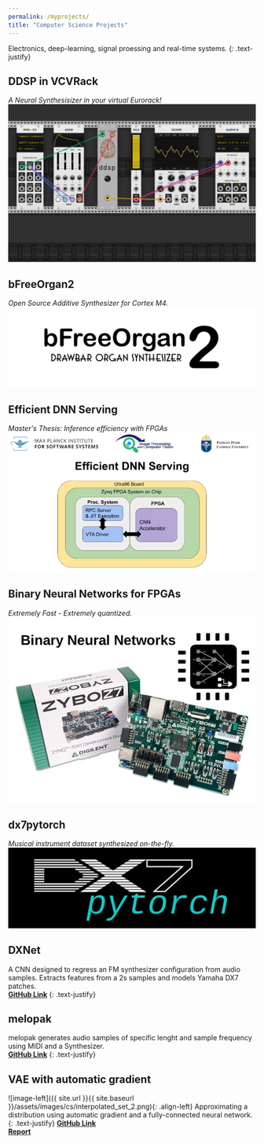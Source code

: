 ```yaml
---
permalink: /myprojects/
title: "Computer Science Projects"
---
```

Electronics, deep-learning, signal proessing and real-time systems.
{: .text-justify}


## DDSP in VCVRack
*A Neural Synthesisizer in your virtual Eurorack!*
<a href="https://github.com/tonetechnician/neural-vcv-synths">
    <img src="/assets/images/ddsp_vcvrack.png"/>
</a>

## bFreeOrgan2
*Open Source Additive Synthesizer for Cortex M4.*
<a href="https://github.com/fcaspe/bfreeOrgan2">
    <img src="/assets/images/bfreeorgan2.png"/>
</a>

## Efficient DNN Serving
*Master's Thesis: Inference efficiency with FPGAs*
<a href="/assets/pubs/Efficient_DNN_Serving.pdf">
    <img src="/assets/images/efficient_dnn_serving.png"/>
</a>

## Binary Neural Networks for FPGAs
*Extremely Fast - Extremely quantized.*
<a href="/deep%20learning/fpga_BNN/">
<img src="/assets/images/bnn_fpga.jpg"/>
</a>

## dx7pytorch
*Musical instrument dataset synthesized on-the-fly.*
<a href="https://github.com/fcaspe/dx7pytorch">
    <img src="/assets/images/dx7pytorch.png"/>
</a>

## DXNet
A CNN designed to regress an FM synthesizer configuration from audio samples. Extracts features from a 2s samples and models Yamaha DX7 patches.
<br/><b><a href="https://github.com/fcaspe/dxnet">GitHub Link</a></b>
{: .text-justify}


## melopak
melopak generates audio samples of specific lenght and sample frequency using MIDI and a Synthesizer.
<br/><b><a href="https://github.com/fcaspe/melopak">GitHub Link</a></b>
{: .text-justify}

## VAE with automatic gradient

![image-left]({{ site.url }}{{ site.baseurl }}/assets/images/cs/interpolated_set_2.png){: .align-left}
Approximating a distribution using automatic gradient and a fully-connected neural network.
{: .text-justify}
<b><a href="https://github.com/fcaspe/vaeAutograd">GitHub Link</a></b>
<br/><b><a href="/assets/pdf/ABM_Assignment3.pdf">Report</a></b>

